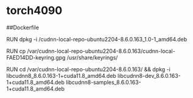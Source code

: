 # torch4090


##Dockerfile

RUN dpkg -i /cudnn-local-repo-ubuntu2204-8.6.0.163_1.0-1_amd64.deb

RUN cp /var/cudnn-local-repo-ubuntu2204-8.6.0.163/cudnn-local-FAED14DD-keyring.gpg /usr/share/keyrings/

RUN  cd /var/cudnn-local-repo-ubuntu2204-8.6.0.163/ && dpkg -i libcudnn8_8.6.0.163-1+cuda11.8_amd64.deb libcudnn8-dev_8.6.0.163-1+cuda11.8_amd64.deb libcudnn8-samples_8.6.0.163-1+cuda11.8_amd64.deb

